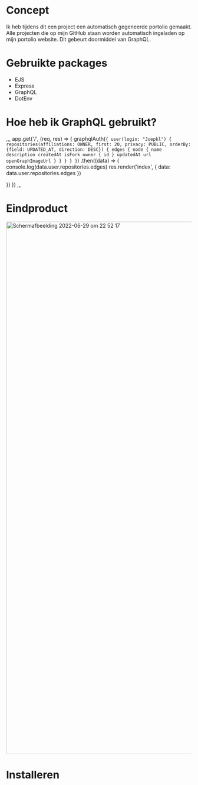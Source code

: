 # Concept

Ik heb tijdens dit een project een automatisch gegeneerde portolio gemaakt. Alle projecten die op mijn GitHub staan worden automatisch ingeladen op mijn portolio website. Dit gebeurt doormiddel van GraphQL.

# Gebruikte packages

* EJS
* Express
* GraphQL
* DotEnv

# Hoe heb ik GraphQL gebruikt?

,,,
app.get('/', (req, res) => {
  graphqlAuth(`{
    user(login: "Joepkl") {
        repositories(affiliations: OWNER, first: 20, privacy: PUBLIC, orderBy: {field: UPDATED_AT, direction: DESC}) {
          edges {
            node {
              name
              description
              createdAt
              isFork
              owner {
                id
              }
              updatedAt
              url
              openGraphImageUrl
            }
          }
        }
      }
  }`)
  .then((data) => {
      console.log(data.user.repositories.edges)
      res.render('index', {
          data: data.user.repositories.edges
      })
      
  })
})
,,,

# Eindproduct

<img width="1440" alt="Schermafbeelding 2022-06-29 om 22 52 17" src="https://user-images.githubusercontent.com/74242736/176542596-db95eb1a-4bff-4b7d-bd94-0017e0c88ff9.png">

# Installeren

